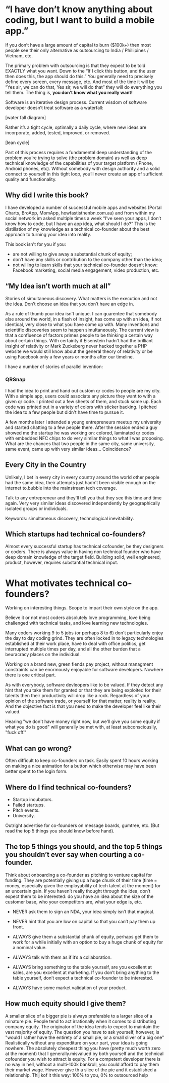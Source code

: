 # “I have don’t know anything about coding, but I want to build a mobile app.”

If you don’t have a large amount of capital to burn ($100k+) then most people see their only alternative as outsourcing to India / Phillipines / Vietnam, etc.

The primary problem with outsourcing is that they expect to be told EXACTLY what you want. Down to the “If I click this button, and the user then does this, the app should do this.” You generally need to precisely define every screen, every message, etc. And most of the time it will be “Yes sir, we can do that, Yes sir, we will do that” they will do everything you tell them. The thing is, **you don’t know what you really want!**

Software is an iterative design process. Current wisdom of software developer doesn’t treat software as a waterfall:

[water fall diagram]

Rather it’s a tight cycle, optimally a daily cycle, where new ideas are incorporate, added, tested, improved, or removed.

[lean cycle]

Part of this process requires a fundamental deep understanding of the problem you’re trying to solve (the problem domain) as well as deep technical knowledge of the capabilities of your target platform (iPhone, Android phones, etc). Without somebody with design authority and a solid connect to yourself in this tight loop, you’ll never create an app of sufficient quality and functionality.

## Why did I write this book?
I have developed a number of successful mobile apps and websites (Portal Charts, BroApp, MomApp, howfastisthenbn.com.au) and from within my social network im asked multiple times a week “I’ve seen your apps, I don’t know how to code, but I have an app idea, what should I do?” This is the distillation of my knowledge as a technical co-founder about the best approach to turning your idea into reality.

This book isn't for you if you:

 - are not willing to give away a substantial chunk of equity;
 - don’t have any skills or contribution to the company other than the idea;
 - not willing to learn skills that your technical co-founder doesn’t know: Facebook marketing, social media engagement, video production, etc.

## “My Idea isn’t worth much at all”
Stories of simultaneous discovery. What matters is the execution and not the idea. Don’t choose an idea that you don’t have an edge in.

As a rule of thumb your idea isn't unique. I can guarentee that somebody else around the world, in a flash of insight, has come up with an idea, if not identical, very close to what you have come up with. Many inventions and scientific discoveries seem to happen simultaneously. The current view is that a confluence of factors primes people to be thinking a certain way about certain things. With certainty if Eisenstein hadn't had the brilliant insight of relativity or Mark Zuckeberg never hacked together a PHP website we would still know about the general theory of relativity or be using Facebook only a few years or months after our timeline.

I have a number of stories of parallel invention: 


### QRSnap
I had the idea to print and hand out custom qr codes to people are my city. With a simple app, users could associate any picture they want to with a given qr code. I printed out a few sheets of them, and stuck some up. Each code was printed out in a variety of colors with sticker backing. I pitched the idea to a few people but didn't have time to pursue it.

A few months later I attended a young entrepreneurs meetup my university and started chatting to a few people there. After the session ended a guy showed me the startup he was working on: colored, laminated qr codes with embedded NFC chips to do very similar things to what I was proposing. What are the chances that two people in the same city, same university, same event, came up with very similar ideas... Coincidence?

## Every City in the Country
Unlikely, I bet in every city in every country around the world other people had the same idea, their attempts just hadn't been visible enough on the internet to.bubble into the mainstream tech coverage.

Talk to any entrepreneur and they'll tell you that they see this time and time again. Very very similar ideas discovered independently by geographically isolated groups or individuals.

Keywords: simultaneous discovery, technological inevitability.

## Which startups had technical co-founders?
Almost every successful startup has technical cofounder, be they designers or coders. There is always value in having non technical founder who have deep domain knowledge of the target field. Building solid, well engineered, product, however, requires substantial technical input.

# What motivates technical co-founders?
Working on interesting things.
Scope to impart their own style on the app.

Believe it or not most coders absolutely love programming, love being challenged with technical tasks, and love learning new technologies. 

Many coders working 9 to 5 jobs (or perhaps 8 to 6) don't particularly enjoy the day to day coding grind. They are often locked in to legacy technologies established at their work place, have to deal with office politics, get interrupted multiple times per day, and all the other burden that a beuracracy places on the individual.

Working on a brand new, green fiends pay project, without managment constraints can be enormously enjoyable for software developers. Nowhere there is one critical part.

As with everybody, software devleopers like to be valued. If they detect any hint that you take them for granted or that they are being exploited for their talents then their productivity will drop like a rock. Regardless of your opinion of the software trade, or yourself for that matter, reality is reality. And the objective fact is that you need to make the developer feel like their valued.

Hearing "we don't have money right now, but we'll give you some equity if what you do is good" will generally be met with, at least subconsciouslly, "fuck off."

## What can go wrong?
Often difficult to keep co-founders on task. Easily spent 10 hours working on making a nice animation for a button which otherwise may have been better spent to the login form.

## Where do I find technical co-founders?

 - Startup incubators.
 - Failed startups.
 - Pitch events.
 - University.

Outright advertise for co-founders on message boards, gumtree, etc. (But read the top 5 things you should know before hand).

## The top 5 things you should, and the top 5 things you shouldn’t ever say when courting a co-founder.

Think about onboarding a co-founder as pitching to venture capital for funding. They are potentially giving up a huge chunk of their time (time = money, especially given the employability of tech talent at the moment) for an uncertain gain. If you haven’t really thought through the idea, don’t expect them to be interested: do you have an idea about the size of the customer base, who your competitors are, what your edge is, etc.

 - NEVER ask them to sign an NDA, your idea simply isn’t that magical.
 - NEVER hint that you are low on capital so that you can’t pay them up front.

 - ALWAYS give them a substantial chunk of equity, perhaps get them to work for a while initially with an option to buy a huge chunk of equity for a nominal value.
 - ALWAYS talk with them as if it’s a collaboration.
 - ALWAYS bring something to the table yourself, are you excellent at sales, are you excellent at marketing. If you don’t bring anything to the table yourself, don’t expect a technical co-founder to be interested.
 - ALWAYS have some market validation of your product.

## How much equity should I give them?
A smaller slice of a bigger pie is always preferable to a larger slice of a minature pie.
People tend to act irrationally when it comes to distributing company equity. The originator of the idea tends to expect to maintain the vast majority of equity. The question you have to ask yourself, however, is "would I rather have the entirety of a small pie, or a small sliver of a big one"
Realistically without any expenditure on your part, your idea is going nowhere. The absolutely cheapest thing you have (pretty much worth zero at the moment) that I generally.misvalued by both yourself and the technical cofounder you wish to attract is equity. For a competent developer there is no way in hell, without a multi-100k bankroll, you could afford to pay them their market wage. However give th a slice of the pie and it established a relationship. Thij kof it this way: 100% to you, 0% to outsourced help
